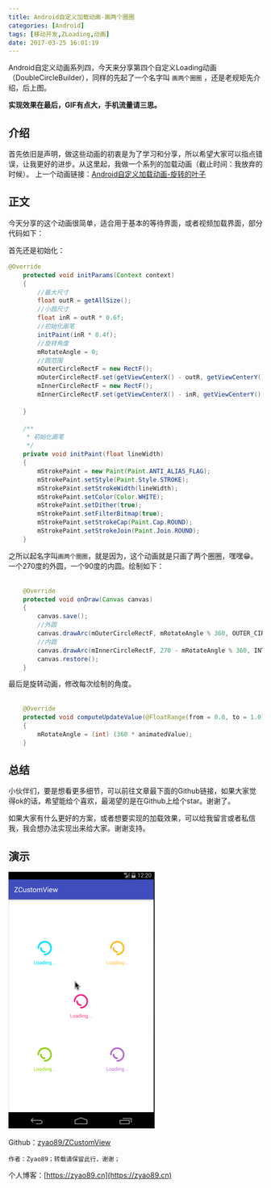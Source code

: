 ```yaml
---
title: Android自定义加载动画-画两个圈圈
categories: [Android]
tags: [移动开发,ZLoading,动画]
date: 2017-03-25 16:01:19
---
```


Android自定义动画系列四，今天来分享第四个自定义Loading动画（DoubleCircleBuilder），同样的先起了一个名字叫 `画两个圈圈` ，还是老规矩先介绍，后上图。

**实现效果在最后，GIF有点大，手机流量请三思。**

## 介绍

首先依旧是声明，做这些动画的初衷是为了学习和分享，所以希望大家可以指点错误，让我更好的进步。从这里起，我做一个系列的加载动画（截止时间：我放弃的时候）。
上一个动画链接：[Android自定义加载动画-旋转的叶子](http://www.jianshu.com/p/ef6db8217c7c)

## 正文

今天分享的这个动画很简单，适合用于基本的等待界面，或者视频加载界面，部分代码如下：

首先还是初始化：

```java
@Override
    protected void initParams(Context context)
    {
        //最大尺寸
        float outR = getAllSize();
        //小圆尺寸
        float inR = outR * 0.6f;
        //初始化画笔
        initPaint(inR * 0.4f);
        //旋转角度
        mRotateAngle = 0;
        //圆范围
        mOuterCircleRectF = new RectF();
        mOuterCircleRectF.set(getViewCenterX() - outR, getViewCenterY() - outR, getViewCenterX() + outR, getViewCenterY() + outR);
        mInnerCircleRectF = new RectF();
        mInnerCircleRectF.set(getViewCenterX() - inR, getViewCenterY() - inR, getViewCenterX() + inR, getViewCenterY() + inR);

    }

    /**
     * 初始化画笔
     */
    private void initPaint(float lineWidth)
    {
        mStrokePaint = new Paint(Paint.ANTI_ALIAS_FLAG);
        mStrokePaint.setStyle(Paint.Style.STROKE);
        mStrokePaint.setStrokeWidth(lineWidth);
        mStrokePaint.setColor(Color.WHITE);
        mStrokePaint.setDither(true);
        mStrokePaint.setFilterBitmap(true);
        mStrokePaint.setStrokeCap(Paint.Cap.ROUND);
        mStrokePaint.setStrokeJoin(Paint.Join.ROUND);
    }
```

之所以起名字叫`画两个圈圈`，就是因为，这个动画就是只画了两个圈圈，嘿嘿😁。一个270度的外圆，一个90度的内圆。绘制如下：

```java

    @Override
    protected void onDraw(Canvas canvas)
    {
        canvas.save();
        //外圆
        canvas.drawArc(mOuterCircleRectF, mRotateAngle % 360, OUTER_CIRCLE_ANGLE, false, mStrokePaint);
        //内圆
        canvas.drawArc(mInnerCircleRectF, 270 - mRotateAngle % 360, INTER_CIRCLE_ANGLE, false, mStrokePaint);
        canvas.restore();
    }

```

最后是旋转动画，修改每次绘制的角度。

```java

    @Override
    protected void computeUpdateValue(@FloatRange(from = 0.0, to = 1.0) float animatedValue)
    {
        mRotateAngle = (int) (360 * animatedValue);
    }

```

## 总结

小伙伴们，要是想看更多细节，可以前往文章最下面的Github链接，如果大家觉得ok的话，希望能给个喜欢，最渴望的是在Github上给个star。谢谢了。

如果大家有什么更好的方案，或者想要实现的加载效果，可以给我留言或者私信我，我会想办法实现出来给大家。谢谢支持。

## 演示

![动画演示图](./img1.gif)

Github：[zyao89/ZCustomView](https://github.com/zyao89/ZCustomView)

`作者：Zyao89；转载请保留此行，谢谢；`

个人博客：[https://zyao89.cn](https://zyao89.cn)
